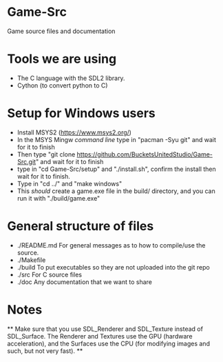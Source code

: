 # Game-Src
Game source files and documentation

# Tools we are using
- The C language with the SDL2 library.
- Cython (to convert python to C)

# Setup for Windows users
- Install MSYS2 (https://www.msys2.org/)
- In the MSYS Mingw *command line* type in "pacman -Syu git" and wait for it to
  finish
- Then type "git clone https://github.com/BucketsUnitedStudio/Game-Src.git" and
  wait for it to finish
- type in "cd Game-Src/setup" and "./install.sh", confirm the install then wait
  for it to finish.
- Type in "cd ../" and "make windows"
- This *should* create a game.exe file in the build/ directory, and you can run
  it with "./build/game.exe"

# General structure of files
- ./README.md For general messages as to how to compile/use the source.
- ./Makefile 
- ./build To put executables so they are not uploaded into the git repo
- ./src For C source files
- ./doc Any documentation that we want to share

# Notes
\*\* 
Make sure that you use SDL\_Renderer and SDL\_Texture instead of SDL\_Surface.
The Renderer and Textures use the GPU (hardware acceleration), and the
Surfaces use the CPU (for modifying images and such, but not very fast).
\*\*
